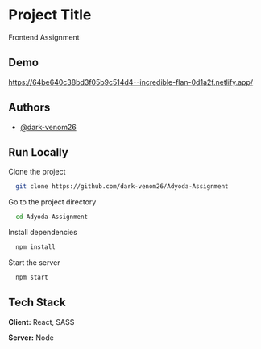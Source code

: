 
# Project Title

Frontend Assignment


## Demo

https://64be640c38bd3f05b9c514d4--incredible-flan-0d1a2f.netlify.app/

## Authors

- [@dark-venom26](https://www.github.com/dark-venom26)


## Run Locally

Clone the project

```bash
  git clone https://github.com/dark-venom26/Adyoda-Assignment
```

Go to the project directory

```bash
  cd Adyoda-Assignment
```

Install dependencies

```bash
  npm install
```

Start the server

```bash
  npm start
```


## Tech Stack

**Client:** React, SASS

**Server:** Node

